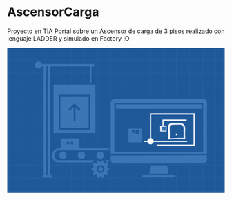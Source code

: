 # AscensorCarga
Proyecto en TIA Portal sobre un Ascensor de carga de 3 pisos realizado con lenguaje LADDER y simulado en Factory IO

![Image Alt](https://github.com/PedroSilva2612/AscensorCarga/blob/2f05314057f9502b411c50355d81592bf1089e3a/ascensor%20de%20carga.png)
